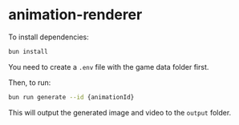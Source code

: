 # animation-renderer

To install dependencies:

```bash
bun install
```

You need to create a `.env` file with the game data folder first.

Then, to run:

```bash
bun run generate --id {animationId}
```

This will output the generated image and video to the `output` folder.
